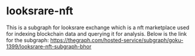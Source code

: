 # looksrare-nft
This is a subgraph for looksrare exchange which is a nft marketplace used for indexing blockchain data and querying it for analysis.
Below is the link for the subgraph:
https://thegraph.com/hosted-service/subgraph/goku-1399/looksrare-nft-subgraph-bhor
